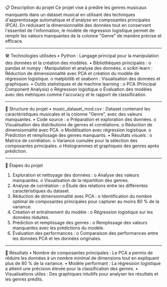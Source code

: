 📋 Description du projet
Ce projet vise à prédire les genres musicaux manquants dans un dataset musical en utilisant des techniques d'apprentissage automatique et d'analyse en composantes principales (PCA). En réduisant la dimensionnalité des données tout en conservant l'essentiel de l'information, le modèle de régression logistique permet de remplir les valeurs manquantes de la colonne "Genre" de manière précise et efficace.
________________________________________
🛠️ Technologies utilisées
•	Python : Langage principal pour la manipulation des données et la création des modèles.
•	Bibliothèques principales :
o	pandas et numpy : Manipulation et analyse des données.
o	scikit-learn : Réduction de dimensionnalité avec PCA et création du modèle de régression logistique.
o	matplotlib et seaborn : Visualisation des données et graphiques.
•	Outils statistiques et de machine learning :
o	PCA (Principal Component Analysis)
o	Régression logistique
o	Évaluation des modèles avec des métriques comme l'accuracy et le rapport de classification.
________________________________________
📁 Structure du projet
•	music_dataset_mod.csv : Dataset contenant les caractéristiques musicales et la colonne "Genre", avec des valeurs manquantes.
•	Code source :
  o	Préparation et exploration des données.
  o	Visualisation des distributions de genres et corrélations.
  o	Réduction de dimensionnalité avec PCA.
  o	Modélisation avec régression logistique.
  o	Prédiction et remplissage des genres manquants.
•	Résultats visuels :
  o	Matrice de corrélation.
  o	Variance cumulée pour la sélection des composantes principales.
  o	Histogrammes et graphiques des genres après prédiction.
________________________________________
🚀 Étapes du projet
1.	Exploration et nettoyage des données :
  o	Analyse des valeurs manquantes.
  o	Visualisation de la répartition des genres.
2.	Analyse de corrélation :
  o	Étude des relations entre les différentes caractéristiques du dataset.
3.	Réduction de dimensionnalité avec PCA :
  o	Identification du nombre optimal de composantes principales pour capturer au moins 80 % de la variance.
4.	Création et entraînement du modèle :
  o	Régression logistique sur les données réduites.
5.	Prédiction et remplissage des genres :
  o	Remplissage des valeurs manquantes avec les prédictions du modèle.
6.	Évaluation des performances :
  o	Comparaison des performances entre les données PCA et les données originales.
________________________________________
🎯 Résultats
•	Nombre de composantes principales : Le PCA a permis de réduire les données à un nombre minimal de dimensions tout en expliquant plus de 80 % de la variance.
•	Modèle performant : La régression logistique a atteint une précision élevée pour la classification des genres.
•	Visualisations utiles : Des graphiques intuitifs pour analyser les résultats et les genres prédits.
